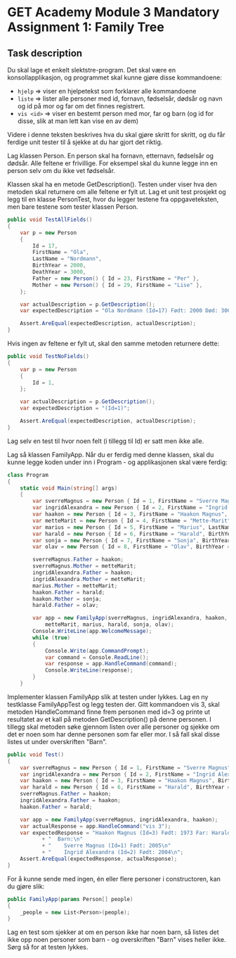 # GET Academy Module 3 Mandatory Assignment 1: Family Tree

## Task description

Du skal lage et enkelt slektstre-program. Det skal være en konsollapplikasjon, og programmet skal kunne gjøre disse kommandoene: 

*  `hjelp`    => viser en hjelpetekst som forklarer alle kommandoene
*  `liste`    => lister alle personer med id, fornavn, fødselsår, dødsår og navn og id på mor og far om det finnes registrert. 
*  `vis <id>` => viser en bestemt person med mor, far og barn (og id for disse, slik at man lett kan vise en av dem)

Videre i denne teksten beskrives hva du skal gjøre skritt for skritt, og du får ferdige unit tester til å sjekke at du har gjort det riktig. 

Lag klassen Person. En person skal ha fornavn, etternavn, fødselsår og dødsår. Alle feltene er frivillige. For eksempel skal du kunne legge inn en person selv om du ikke vet fødselsår.

Klassen skal ha en metode GetDescription(). Testen under viser hva den metoden skal returnere om alle feltene er fylt ut. Lag et unit test prosjekt og legg til en klasse PersonTest, hvor du legger testene fra oppgaveteksten, men bare testene som tester klassen Person. 
```cs
public void TestAllFields()
{
    var p = new Person
    {
        Id = 17,
        FirstName = "Ola",
        LastName = "Nordmann",
        BirthYear = 2000,
        DeathYear = 3000,
        Father = new Person() { Id = 23, FirstName = "Per" },
        Mother = new Person() { Id = 29, FirstName = "Lise" },
    };

    var actualDescription = p.GetDescription();
    var expectedDescription = "Ola Nordmann (Id=17) Født: 2000 Død: 3000 Far: Per (Id=23) Mor: Lise (Id=29)";

    Assert.AreEqual(expectedDescription, actualDescription);
}
```
Hvis ingen av feltene er fylt ut, skal den samme metoden returnere dette:
```cs
public void TestNoFields()
{
    var p = new Person
    {
        Id = 1,
    };

    var actualDescription = p.GetDescription();
    var expectedDescription = "(Id=1)";

    Assert.AreEqual(expectedDescription, actualDescription);
}
```
Lag selv en test til hvor noen felt (i tillegg til Id) er satt men ikke alle. 

Lag så klassen FamilyApp. Når du er ferdig med denne klassen, skal du kunne legge koden under inn i Program - og applikasjonen skal være ferdig:
```cs
class Program
{
    static void Main(string[] args)
    {
        var sverreMagnus = new Person { Id = 1, FirstName = "Sverre Magnus", BirthYear = 2005 };
        var ingridAlexandra = new Person { Id = 2, FirstName = "Ingrid Alexandra", BirthYear = 2004 };
        var haakon = new Person { Id = 3, FirstName = "Haakon Magnus", BirthYear = 1973 };
        var metteMarit = new Person { Id = 4, FirstName = "Mette-Marit", BirthYear = 1973 };
        var marius = new Person { Id = 5, FirstName = "Marius", LastName = "Borg Høiby", BirthYear = 1997 };
        var harald = new Person { Id = 6, FirstName = "Harald", BirthYear = 1937 };
        var sonja = new Person { Id = 7, FirstName = "Sonja", BirthYear = 1937 };
        var olav = new Person { Id = 8, FirstName = "Olav", BirthYear = 1903 };

        sverreMagnus.Father = haakon;
        sverreMagnus.Mother = metteMarit;
        ingridAlexandra.Father = haakon;
        ingridAlexandra.Mother = metteMarit;
        marius.Mother = metteMarit;
        haakon.Father = harald;
        haakon.Mother = sonja;
        harald.Father = olav;

        var app = new FamilyApp(sverreMagnus, ingridAlexandra, haakon,
            metteMarit, marius, harald, sonja, olav);
        Console.WriteLine(app.WelcomeMessage);
        while (true)
        {
            Console.Write(app.CommandPrompt);
            var command = Console.ReadLine();
            var response = app.HandleCommand(command);
            Console.WriteLine(response);
        }
    }
```
Implementer klassen FamilyApp slik at testen under lykkes. Lag en ny testklasse FamilyAppTest og legg testen der. Gitt kommandoen vis 3, skal metoden HandleCommand finne frem personen med id=3 og printe ut resultatet av et kall på metoden GetDescription() på denne personen. I tillegg skal metoden søke gjennom listen over alle personer og sjekke om det er noen som har denne personen som far eller mor. I så fall skal disse listes ut under overskriften "Barn". 
```cs
public void Test()
{
    var sverreMagnus = new Person { Id = 1, FirstName = "Sverre Magnus", BirthYear = 2005 };
    var ingridAlexandra = new Person { Id = 2, FirstName = "Ingrid Alexandra", BirthYear = 2004 };
    var haakon = new Person { Id = 3, FirstName = "Haakon Magnus", BirthYear = 1973 };
    var harald = new Person { Id = 6, FirstName = "Harald", BirthYear = 1937 };
    sverreMagnus.Father = haakon;
    ingridAlexandra.Father = haakon;
    haakon.Father = harald;

    var app = new FamilyApp(sverreMagnus, ingridAlexandra, haakon);
    var actualResponse = app.HandleCommand("vis 3");
    var expectedResponse = "Haakon Magnus (Id=3) Født: 1973 Far: Harald (Id=6)\n"
           + "  Barn:\n"
           + "    Sverre Magnus (Id=1) Født: 2005\n"
           + "    Ingrid Alexandra (Id=2) Født: 2004\n";
    Assert.AreEqual(expectedResponse, actualResponse);
}
```
For å kunne sende med ingen, én eller flere personer i constructoren, kan du gjøre slik:
```cs
public FamilyApp(params Person[] people)
{
    _people = new List<Person>(people);
}
```
Lag en test som sjekker at om en person ikke har noen barn, så listes det ikke opp noen personer som barn - og overskriften "Barn" vises heller ikke. Sørg så for at testen lykkes.
